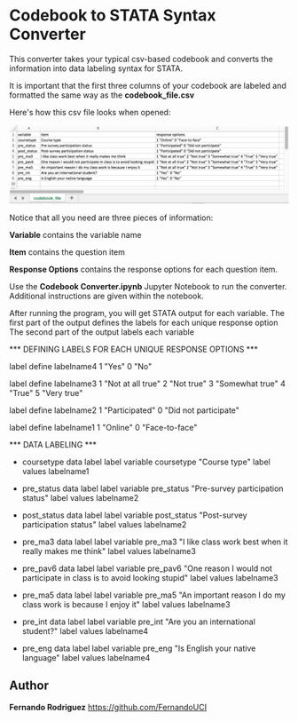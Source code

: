 
# Codebook to STATA Syntax Converter

This converter takes your typical csv-based codebook and converts the information into data labeling syntax for STATA. 

It is important that the first three columns of your codebook are labeled and formatted the same way as the <b>codebook_file.csv</b>

Here's how this csv file looks when opened:

![alt text](https://github.com/FernandoUCI/Codebook-to-STATA-Syntax-Converter/blob/master/codebook_screenshot.png)

Notice that all you need are three pieces of information:

<b>Variable</b> contains the variable name

<b>Item</b> contains the question item

<b>Response Options</b> contains the response options for each question item.

Use the <b>Codebook Converter.ipynb</b> Jupyter Notebook to run the converter. Additional instructions are given within the notebook.

After running the program, you will get STATA output for each variable.
The first part of the output defines the labels for each unique response option
The second part of the output labels each variable



*** DEFINING LABELS FOR EACH UNIQUE RESPONSE OPTIONS ***

label define labelname4 1 "Yes"  0 "No"

label define labelname3 1 "Not at all true" 2 "Not true" 3 "Somewhat true" 4 "True" 5 "Very true"

label define labelname2 1 "Participated" 0 "Did not participate"

label define labelname1 1 "Online" 0 "Face-to-face"


*** DATA LABELING ***

* coursetype data label
label variable coursetype "Course type"
label values labelname1

* pre_status data label
label variable pre_status "Pre-survey participation status"
label values labelname2

* post_status data label
label variable post_status "Post-survey participation status"
label values labelname2

* pre_ma3 data label
label variable pre_ma3 "I like class work best when it really makes me think"
label values labelname3

* pre_pav6 data label
label variable pre_pav6 "One reason I would not participate in class is to avoid looking stupid"
label values labelname3

* pre_ma5 data label
label variable pre_ma5 "An important reason I do my class work is because I enjoy it"
label values labelname3

* pre_int data label
label variable pre_int "Are you an international student?"
label values labelname4

* pre_eng data label
label variable pre_eng "Is English your native language"
label values labelname4


## Author

**Fernando Rodriguez** https://github.com/FernandoUCI


